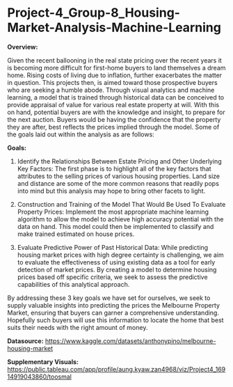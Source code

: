 # Project-4_Group-8_Housing-Market-Analysis-Machine-Learning

**Overview:**

Given the recent ballooning in the real state pricing over the recent years it is becoming more difficult for first-home buyers to land themselves a dream home. Rising costs of living due to inflation, further exacerbates the matter in question. This projects then, is aimed toward those prospective buyers who are seeking a humble abode. Through visual analytics and machine learning, a model that is trained through historical data can be conceived to provide appraisal of value for various real estate property at will. With this on hand, potential buyers are with the knowledge and insight, to prepare for the next auction. Buyers would be having the confidence that the property they are after, best reflects the prices implied through the model. Some of the goals laid out within the analysis as are follows:
 

**Goals:**

1.	Identify the Relationships Between Estate Pricing and Other Underlying Key Factors: The first phase is to highlight all of the key factors that attributes to the selling prices of various housing properties. Land size and distance are some of the more common reasons that readily pops into mind but this analysis may hope to bring other facets to light.  

2.	Construction and Training of the Model That Would Be Used To Evaluate Property Prices: Implement the most appropriate machine learning algorithm to allow the model to achieve high accuracy potential with the data on hand. This model could then be implemented to classify and make trained estimated on house prices.

3.	Evaluate Predictive Power of Past Historical Data: While predicting housing market prices with high degree certainty is challenging, we aim to evaluate the effectiveness of using existing data as a tool for early detection of market prices. By creating a model to determine housing prices based off specific criteria, we seek to assess the predictive capabilities of this analytical approach.

By addressing these 3 key goals we have set for ourselves, we seek to supply valuable insights into predicting the prices the Melbourne Property Market, ensuring that buyers can garner a comprehensive understanding. Hopefully such buyers will use this information to locate the home that best suits their needs with the right amount of money. 

**Datasource:**
https://www.kaggle.com/datasets/anthonypino/melbourne-housing-market

**Supplementary Visuals:**
https://public.tableau.com/app/profile/aung.kyaw.zan4968/viz/Project4_16914919043860/toosmal
